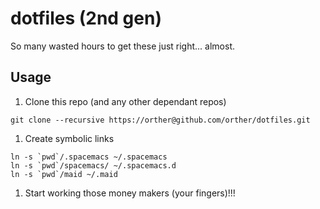 dotfiles (2nd gen)
==================

So many wasted hours to get these just right... almost.

## Usage

1. Clone this repo (and any other dependant repos)

  ```
  git clone --recursive https://orther@github.com/orther/dotfiles.git
  ```

1. Create symbolic links

  ```
  ln -s `pwd`/.spacemacs ~/.spacemacs
  ln -s `pwd`/spacemacs/ ~/.spacemacs.d
  ln -s `pwd`/maid ~/.maid
  ```

1. Start working those money makers (your fingers)!!!

